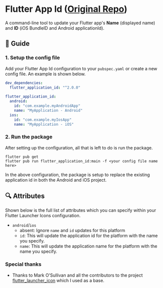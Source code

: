# Flutter App Id ([Original Repo](https://gitlab.com/uprefer/flutter/flutter_application_id))

A command-line tool to update your Flutter app's **Name** (displayed name) and **ID** (iOS BundleID and Android applicationId).

## :book: Guide

### 1. Setup the config file

Add your Flutter App Id configuration to your `pubspec.yaml` or create a new config file. 
An example is shown below.

```yaml
dev_dependencies: 
  flutter_application_id: "^2.0.0"
  
flutter_application_id:
  android: 
    id: "com.example.myAndroidApp"
    name: "MyApplication - Android"
  ios:
    id: "com.example.myIosApp"
    name: "MyApplication - iOS"
```

### 2. Run the package

After setting up the configuration, all that is left to do is run the package.

```
flutter pub get
flutter pub run flutter_application_id:main -f <your config file name here>
```

In the above configuration, the package is setup to replace the existing application id in both the Android and iOS project.


## :mag: Attributes

Shown below is the full list of attributes which you can specify within your Flutter Launcher Icons configuration.

- `android`/`ios`
  - absent: Ignore `name` and `id` updates for this platform
  - `id`: This will update the application id for the platform with the name you specify.
  - `name`: This will update the application name for the platform with the name you specify.

### Special thanks

- Thanks to Mark O'Sullivan and all the contributors to the project [flutter_launcher_icon](https://github.com/fluttercommunity/flutter_application_id) which I used as a base.
